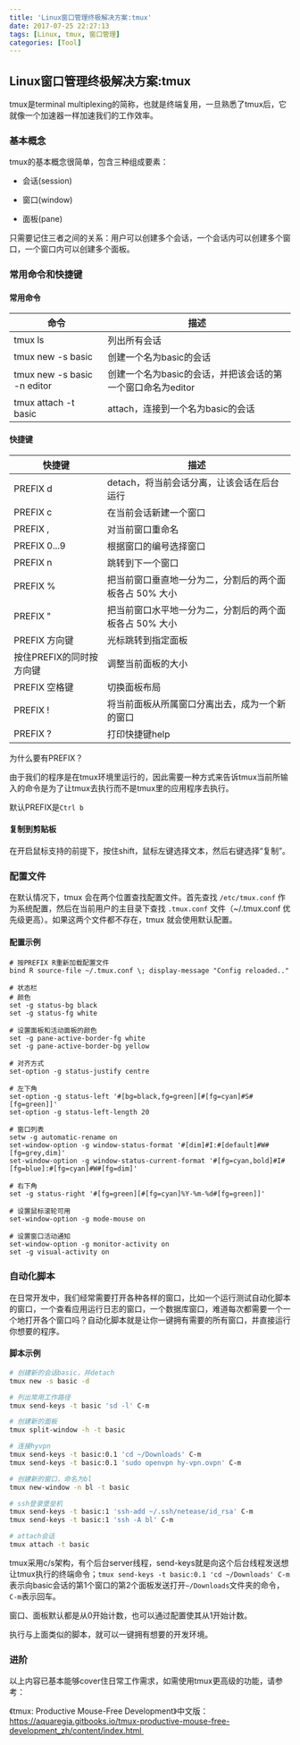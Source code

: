 ```yaml
---
title: 'Linux窗口管理终极解决方案:tmux'
date: 2017-07-25 22:27:13
tags: [Linux, tmux, 窗口管理]
categories: [Tool]
---
```


## Linux窗口管理终极解决方案:tmux

tmux是terminal multiplexing的简称，也就是终端复用，一旦熟悉了tmux后，它就像一个加速器一样加速我们的工作效率。

### 基本概念

tmux的基本概念很简单，包含三种组成要素：

- 会话(session)

- 窗口(window)

- 面板(pane)


只需要记住三者之间的关系：用户可以创建多个会话，一个会话内可以创建多个窗口，一个窗口内可以创建多个面板。



### 常用命令和快捷键

#### 常用命令

| 命令                        | 描述                                                        |
| --------------------------- | ----------------------------------------------------------- |
| tmux ls                     | 列出所有会话                                                |
| tmux new -s basic           | 创建一个名为basic的会话                                     |
| tmux new -s basic -n editor | 创建一个名为basic的会话，并把该会话的第一个窗口命名为editor |
| tmux attach -t basic        | attach，连接到一个名为basic的会话                           |

#### 快捷键

| 快捷键                   | 描述                                                    |
| ------------------------ | ------------------------------------------------------- |
| PREFIX d                 | detach，将当前会话分离，让该会话在后台运行              |
| PREFIX c                 | 在当前会话新建一个窗口                                  |
| PREFIX ,                 | 对当前窗口重命名                                        |
| PREFIX 0...9             | 根据窗口的编号选择窗口                                  |
| PREFIX n                 | 跳转到下一个窗口                                        |
| PREFIX %                 | 把当前窗口垂直地一分为二，分割后的两个面板各占 50% 大小 |
| PREFIX "                 | 把当前窗口水平地一分为二，分割后的两个面板各占 50% 大小 |
| PREFIX 方向键            | 光标跳转到指定面板                                      |
| 按住PREFIX的同时按方向键 | 调整当前面板的大小                                      |
| PREFIX 空格键            | 切换面板布局                                            |
| PREFIX !                 | 将当前面板从所属窗口分离出去，成为一个新的窗口          |
| PREFIX ?                 | 打印快捷键help                                          |

为什么要有PREFIX？

由于我们的程序是在tmux环境里运行的，因此需要一种方式来告诉tmux当前所输入的命令是为了让tmux去执行而不是tmux里的应用程序去执行。

默认PREFIX是`Ctrl b`

#### 复制到剪贴板

在开启鼠标支持的前提下，按住shift，鼠标左键选择文本，然后右键选择“复制”。



### 配置文件

在默认情况下，tmux 会在两个位置查找配置文件。首先查找 `/etc/tmux.conf` 作为系统配置，然后在当前用户的主目录下查找 `.tmux.conf` 文件（~/.tmux.conf 优先级更高）。如果这两个文件都不存在，tmux 就会使用默认配置。

#### 配置示例

```
# 按PREFIX R重新加载配置文件
bind R source-file ~/.tmux.conf \; display-message "Config reloaded.."

# 状态栏
# 颜色
set -g status-bg black
set -g status-fg white

# 设置面板和活动面板的颜色
set -g pane-active-border-fg white
set -g pane-active-border-bg yellow
 
# 对齐方式
set-option -g status-justify centre
 
# 左下角
set-option -g status-left '#[bg=black,fg=green][#[fg=cyan]#S#[fg=green]]'
set-option -g status-left-length 20
 
# 窗口列表
setw -g automatic-rename on
set-window-option -g window-status-format '#[dim]#I:#[default]#W#[fg=grey,dim]'
set-window-option -g window-status-current-format '#[fg=cyan,bold]#I#[fg=blue]:#[fg=cyan]#W#[fg=dim]'
 
# 右下角
set -g status-right '#[fg=green][#[fg=cyan]%Y-%m-%d#[fg=green]]'

# 设置鼠标滚轮可用
set-window-option -g mode-mouse on

# 设置窗口活动通知
set-window-option -g monitor-activity on
set -g visual-activity on

```



### 自动化脚本

在日常开发中，我们经常需要打开各种各样的窗口，比如一个运行测试自动化脚本的窗口，一个查看应用运行日志的窗口，一个数据库窗口，难道每次都需要一个一个地打开各个窗口吗？自动化脚本就是让你一键拥有需要的所有窗口，并直接运行你想要的程序。

#### 脚本示例

```bash
# 创建新的会话basic，并detach
tmux new -s basic -d

# 列出常用工作路径
tmux send-keys -t basic 'sd -l' C-m

# 创建新的面板
tmux split-window -h -t basic

# 连接hyvpn
tmux send-keys -t basic:0.1 'cd ~/Downloads' C-m
tmux send-keys -t basic:0.1 'sudo openvpn hy-vpn.ovpn' C-m

# 创建新的窗口，命名为bl
tmux new-window -n bl -t basic

# ssh登录堡垒机
tmux send-keys -t basic:1 'ssh-add ~/.ssh/netease/id_rsa' C-m
tmux send-keys -t basic:1 'ssh -A bl' C-m

# attach会话
tmux attach -t basic
```

tmux采用c/s架构，有个后台server线程，send-keys就是向这个后台线程发送想让tmux执行的终端命令；`tmux send-keys -t basic:0.1 'cd ~/Downloads' C-m`表示向basic会话的第1个窗口的第2个面板发送打开`~/Downloads`文件夹的命令，`C-m`表示回车。

窗口、面板默认都是从0开始计数，也可以通过配置使其从1开始计数。

执行与上面类似的脚本，就可以一键拥有想要的开发环境。



### 进阶

以上内容已基本能够cover住日常工作需求，如需使用tmux更高级的功能，请参考：

《tmux: Productive Mouse-Free Development》中文版：https://aquaregia.gitbooks.io/tmux-productive-mouse-free-development_zh/content/index.html 